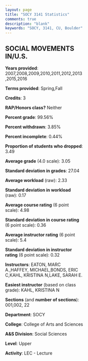 ```yaml
---
layout: page
title: "SOCY 3141 Statistics"
comments: true
description: "blank"
keywords: "SOCY, 3141, CU, Boulder"
--- 
```

<head>
<script src="https://ajax.googleapis.com/ajax/libs/jquery/2.1.3/jquery.min.js"></script>
<script src="https://dl.dropboxusercontent.com/s/pc42nxpaw1ea4o9/highcharts.js?dl=0"></script>
<!-- <script src="../assets/js/highcharts.js"></script> -->
<style type="text/css">@font-face {
	font-family: "Bebas Neue";
	src: url(https://www.filehosting.org/file/details/544349/BebasNeue%20Regular.otf) format("opentype");
	}
	h1.Bebas { 
		font-family: "Bebas Neue", Verdana, Tahoma;
	}
</style>
</head>
<body>
	<div id="container" style="float: right; width: 45%; height: 88%; margin-left: 2.5%; margin-right: 2.5%;"></div>
	<script language="JavaScript">
		$(document).ready(function() {
		var chart = {type: 'column'};
		var title = {text: 'Grade Distribution'};
		var xAxis = {categories: ['A','B','C','D','F'],crosshair: true};
		var yAxis = {min: 0,title: {text: 'Percentage'}};
		var tooltip = {headerFormat: '<center><b><span style="font-size:20px">{point.key}</span></b></center>',
		               pointFormat: '<td style="padding:0"><b>{point.y:.1f}%</b></td>',
		               footerFormat: '</table>',shared: true,useHTML: true};
		var plotOptions = {column: {pointPadding: 0.0,borderWidth: 0}};  
		var credits = {enabled: false};var series= [{name: 'Percent',data: [36.3,42.97,16.74,1.64,2.34,]}];
		var json = {};
		json.chart = chart;
		json.title = title;
		json.tooltip = tooltip;
		json.xAxis = xAxis;
		json.yAxis = yAxis;  
		json.series = series;
		json.plotOptions = plotOptions;  
		json.credits = credits;
		$('#container').highcharts(json);
	});
	</script>
</body>
			   
## SOCIAL MOVEMENTS IN/U.S.

**Years provided**: 2007,2008,2009,2010,2011,2012,2013,2015,2016

**Terms provided**: Spring,Fall

**Credits**: 3

**RAP/Honors class?** Neither

**Percent grade**: 99.56%

**Percent withdrawn**: 3.85%

**Percent incomplete**: 0.44%

**Proportion of students who dropped**: 3.49

**Average grade** (4.0 scale): 3.05

**Standard deviation in grades**: 27.04

**Average workload** (raw): 2.33

**Standard deviation in workload** (raw): 0.17

**Average course rating** (6 point scale): 4.98

**Standard deviation in course rating** (6 point scale): 0.36

**Average instructor rating** (6 point scale): 5.4

**Standard deviation in instructor rating** (6 point scale): 0.32

**Instructors**: EATON, MARC A.,HAFFEY, MICHAEL,BONDS, ERIC C,KAHL, KRISTINA N,LAKE, SARAH E.

**Easiest instructor** (based on class grade): KAHL, KRISTINA N

**Sections** (and **number of sections**): 001,002, 22

**Department**: SOCY

**College**: College of Arts and Sciences

**A&S Division**: Social Sciences

**Level**: Upper

**Activity**: LEC - Lecture